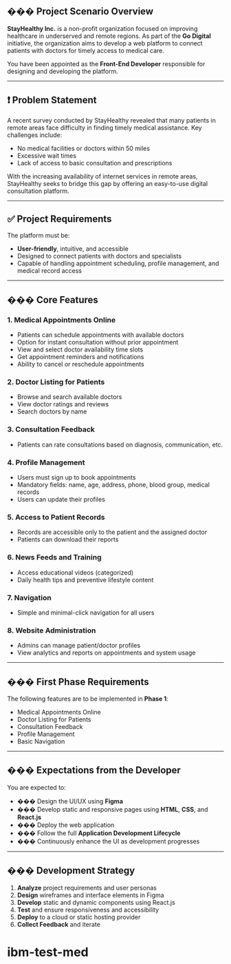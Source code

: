 ## ��� Project Scenario Overview

**StayHealthy Inc.** is a non-profit organization focused on improving healthcare in underserved and remote regions. As part of the **Go Digital** initiative, the organization aims to develop a web platform to connect patients with doctors for timely access to medical care.

You have been appointed as the **Front-End Developer** responsible for designing and developing the platform.

---

## ❗ Problem Statement

A recent survey conducted by StayHealthy revealed that many patients in remote areas face difficulty in finding timely medical assistance. Key challenges include:
- No medical facilities or doctors within 50 miles
- Excessive wait times
- Lack of access to basic consultation and prescriptions

With the increasing availability of internet services in remote areas, StayHealthy seeks to bridge this gap by offering an easy-to-use digital consultation platform.

---

## ✅ Project Requirements

The platform must be:
- **User-friendly**, intuitive, and accessible
- Designed to connect patients with doctors and specialists
- Capable of handling appointment scheduling, profile management, and medical record access

---

## ��� Core Features

### 1. Medical Appointments Online
- Patients can schedule appointments with available doctors
- Option for instant consultation without prior appointment
- View and select doctor availability time slots
- Get appointment reminders and notifications
- Ability to cancel or reschedule appointments

### 2. Doctor Listing for Patients
- Browse and search available doctors
- View doctor ratings and reviews
- Search doctors by name

### 3. Consultation Feedback
- Patients can rate consultations based on diagnosis, communication, etc.

### 4. Profile Management
- Users must sign up to book appointments
- Mandatory fields: name, age, address, phone, blood group, medical records
- Users can update their profiles

### 5. Access to Patient Records
- Records are accessible only to the patient and the assigned doctor
- Patients can download their reports

### 6. News Feeds and Training
- Access educational videos (categorized)
- Daily health tips and preventive lifestyle content

### 7. Navigation
- Simple and minimal-click navigation for all users

### 8. Website Administration
- Admins can manage patient/doctor profiles
- View analytics and reports on appointments and system usage

---

## ��� First Phase Requirements

The following features are to be implemented in **Phase 1**:
- Medical Appointments Online
- Doctor Listing for Patients
- Consultation Feedback
- Profile Management
- Basic Navigation

---

## ��� Expectations from the Developer

You are expected to:
- ��� Design the UI/UX using **Figma**
- ��� Develop static and responsive pages using **HTML**, **CSS**, and **React.js**
- ��� Deploy the web application
- ��� Follow the full **Application Development Lifecycle**
- ��� Continuously enhance the UI as development progresses

---

## ��� Development Strategy

1. **Analyze** project requirements and user personas
2. **Design** wireframes and interface elements in Figma
3. **Develop** static and dynamic components using React.js
4. **Test** and ensure responsiveness and accessibility
5. **Deploy** to a cloud or static hosting provider
6. **Collect Feedback** and iterate
# ibm-test-med

